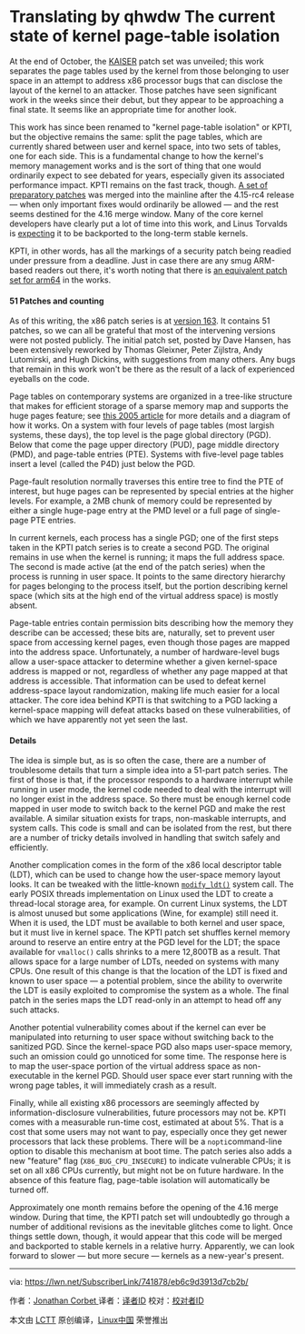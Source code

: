 Translating by qhwdw The current state of kernel page-table isolation
============================================================

At the end of October, the [KAISER][8] patch set was unveiled; this work separates the page tables used by the kernel from those belonging to user space in an attempt to address x86 processor bugs that can disclose the layout of the kernel to an attacker. Those patches have seen significant work in the weeks since their debut, but they appear to be approaching a final state. It seems like an appropriate time for another look.

This work has since been renamed to "kernel page-table isolation" or KPTI, but the objective remains the same: split the page tables, which are currently shared between user and kernel space, into two sets of tables, one for each side. This is a fundamental change to how the kernel's memory management works and is the sort of thing that one would ordinarily expect to see debated for years, especially given its associated performance impact. KPTI remains on the fast track, though. [A set of preparatory patches][2] was merged into the mainline after the 4.15-rc4 release — when only important fixes would ordinarily be allowed — and the rest seems destined for the 4.16 merge window. Many of the core kernel developers have clearly put a lot of time into this work, and Linus Torvalds is [expecting][3] it to be backported to the long-term stable kernels.

KPTI, in other words, has all the markings of a security patch being readied under pressure from a deadline. Just in case there are any smug ARM-based readers out there, it's worth noting that there is [an equivalent patch set for arm64][4] in the works.

#### 51 Patches and counting

As of this writing, the x86 patch series is at [version 163][5]. It contains 51 patches, so we can all be grateful that most of the intervening versions were not posted publicly. The initial patch set, posted by Dave Hansen, has been extensively reworked by Thomas Gleixner, Peter Zijlstra, Andy Lutomirski, and Hugh Dickins, with suggestions from many others. Any bugs that remain in this work won't be there as the result of a lack of experienced eyeballs on the code.

Page tables on contemporary systems are organized in a tree-like structure that makes for efficient storage of a sparse memory map and supports the huge pages feature; see [this 2005 article][6] for more details and a diagram of how it works. On a system with four levels of page tables (most largish systems, these days), the top level is the page global directory (PGD). Below that come the page upper directory (PUD), page middle directory (PMD), and page-table entries (PTE). Systems with five-level page tables insert a level (called the P4D) just below the PGD.

Page-fault resolution normally traverses this entire tree to find the PTE of interest, but huge pages can be represented by special entries at the higher levels. For example, a 2MB chunk of memory could be represented by either a single huge-page entry at the PMD level or a full page of single-page PTE entries.

In current kernels, each process has a single PGD; one of the first steps taken in the KPTI patch series is to create a second PGD. The original remains in use when the kernel is running; it maps the full address space. The second is made active (at the end of the patch series) when the process is running in user space. It points to the same directory hierarchy for pages belonging to the process itself, but the portion describing kernel space (which sits at the high end of the virtual address space) is mostly absent.

Page-table entries contain permission bits describing how the memory they describe can be accessed; these bits are, naturally, set to prevent user space from accessing kernel pages, even though those pages are mapped into the address space. Unfortunately, a number of hardware-level bugs allow a user-space attacker to determine whether a given kernel-space address is mapped or not, regardless of whether any page mapped at that address is accessible. That information can be used to defeat kernel address-space layout randomization, making life much easier for a local attacker. The core idea behind KPTI is that switching to a PGD lacking a kernel-space mapping will defeat attacks based on these vulnerabilities, of which we have apparently not yet seen the last.

#### Details

The idea is simple but, as is so often the case, there are a number of troublesome details that turn a simple idea into a 51-part patch series. The first of those is that, if the processor responds to a hardware interrupt while running in user mode, the kernel code needed to deal with the interrupt will no longer exist in the address space. So there must be enough kernel code mapped in user mode to switch back to the kernel PGD and make the rest available. A similar situation exists for traps, non-maskable interrupts, and system calls. This code is small and can be isolated from the rest, but there are a number of tricky details involved in handling that switch safely and efficiently.

Another complication comes in the form of the x86 local descriptor table (LDT), which can be used to change how the user-space memory layout looks. It can be tweaked with the little-known [`modify_ldt()`][7] system call. The early POSIX threads implementation on Linux used the LDT to create a thread-local storage area, for example. On current Linux systems, the LDT is almost unused but some applications (Wine, for example) still need it. When it is used, the LDT must be available to both kernel and user space, but it must live in kernel space. The KPTI patch set shuffles kernel memory around to reserve an entire entry at the PGD level for the LDT; the space available for `vmalloc()` calls shrinks to a mere 12,800TB as a result. That allows space for a large number of LDTs, needed on systems with many CPUs. One result of this change is that the location of the LDT is fixed and known to user space — a potential problem, since the ability to overwrite the LDT is easily exploited to compromise the system as a whole. The final patch in the series maps the LDT read-only in an attempt to head off any such attacks.

Another potential vulnerability comes about if the kernel can ever be manipulated into returning to user space without switching back to the sanitized PGD. Since the kernel-space PGD also maps user-space memory, such an omission could go unnoticed for some time. The response here is to map the user-space portion of the virtual address space as non-executable in the kernel PGD. Should user space ever start running with the wrong page tables, it will immediately crash as a result.

Finally, while all existing x86 processors are seemingly affected by information-disclosure vulnerabilities, future processors may not be. KPTI comes with a measurable run-time cost, estimated at about 5%. That is a cost that some users may not want to pay, especially once they get newer processors that lack these problems. There will be a `nopti`command-line option to disable this mechanism at boot time. The patch series also adds a new "feature" flag (`X86_BUG_CPU_INSECURE`) to indicate vulnerable CPUs; it is set on all x86 CPUs currently, but might not be on future hardware. In the absence of this feature flag, page-table isolation will automatically be turned off.

Approximately one month remains before the opening of the 4.16 merge window. During that time, the KPTI patch set will undoubtedly go through a number of additional revisions as the inevitable glitches come to light. Once things settle down, though, it would appear that this code will be merged and backported to stable kernels in a relative hurry. Apparently, we can look forward to slower — but more secure — kernels as a new-year's present.

--------------------------------------------------------------------------------

via: https://lwn.net/SubscriberLink/741878/eb6c9d3913d7cb2b/

作者：[Jonathan Corbet ][a]
译者：[译者ID](https://github.com/译者ID)
校对：[校对者ID](https://github.com/校对者ID)

本文由 [LCTT](https://github.com/LCTT/TranslateProject) 原创编译，[Linux中国](https://linux.cn/) 荣誉推出

[a]:https://lwn.net/SubscriberLink/741878/eb6c9d3913d7cb2b/
[1]:https://lwn.net/Promo/slink-trial2-2/claim
[2]:https://git.kernel.org/linus/64a48099b3b31568ac45716b7fafcb74a0c2fcfe
[3]:https://lwn.net/Articles/741882/
[4]:https://lwn.net/Articles/740393/
[5]:https://lwn.net/Articles/741883/
[6]:https://lwn.net/Articles/117749/
[7]:http://man7.org/linux/man-pages/man2/modify_ldt.2.html
[8]:https://lwn.net/Articles/738975/


